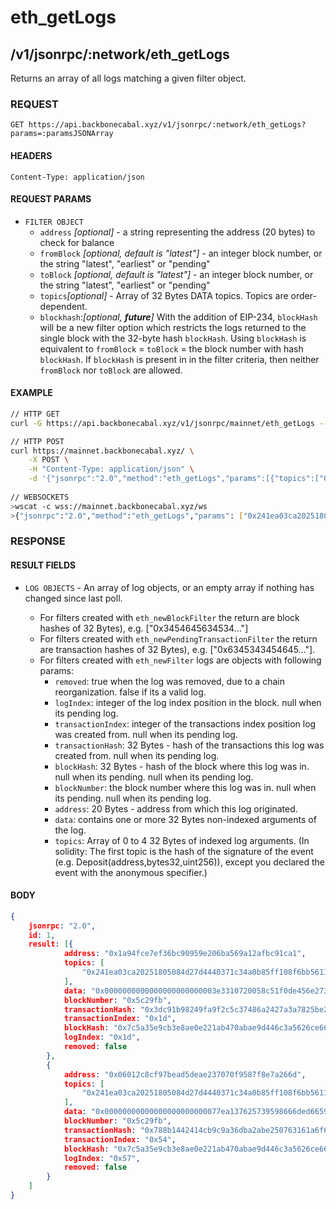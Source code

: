 # eth_getLogs

## /v1/jsonrpc/:network/eth_getLogs

Returns an array of all logs matching a given filter object.

### REQUEST

`GET https://api.backbonecabal.xyz/v1/jsonrpc/:network/eth_getLogs?params=:paramsJSONArray`

#### HEADERS

`Content-Type: application/json`

#### REQUEST PARAMS
- `FILTER OBJECT`
    - `address` _[optional]_ - a string representing the address (20 bytes) to check for balance
    - `fromBlock` _[optional, default is "latest"]_ - an integer block number, or the string "latest", "earliest" or "pending"
    - `toBlock` _[optional, default is "latest"]_ - an integer block number, or the string "latest", "earliest" or "pending"
    - `topics`_[optional]_ - Array of 32 Bytes DATA topics. Topics are order-dependent.
    - `blockhash`:_[optional, **_future_**]_ With the addition of EIP-234, `blockHash` will be a new filter option which restricts the logs returned to the single block with the 32-byte hash `blockHash`. Using `blockHash` is equivalent to `fromBlock` = `toBlock` = the block number with hash `blockHash`. If `blockHash` is present in in the filter criteria, then neither `fromBlock` nor `toBlock` are allowed.

#### EXAMPLE
```bash
// HTTP GET
curl -G https://api.backbonecabal.xyz/v1/jsonrpc/mainnet/eth_getLogs --data-urlencode 'params=[{"topics":["0x241ea03ca20251805084d27d4440371c34a0b85ff108f6bb5611248f73818b80"]}]'

// HTTP POST
curl https://mainnet.backbonecabal.xyz/ \
    -X POST \
    -H "Content-Type: application/json" \
    -d '{"jsonrpc":"2.0","method":"eth_getLogs","params":[{"topics":["0x241ea03ca20251805084d27d4440371c34a0b85ff108f6bb5611248f73818b80"]}],"id":1}'
    
// WEBSOCKETS
>wscat -c wss://mainnet.backbonecabal.xyz/ws 
>{"jsonrpc":"2.0","method":"eth_getLogs","params": ["0x241ea03ca20251805084d27d4440371c34a0b85ff108f6bb5611248f73818b80"],"id":1}
```

### RESPONSE

#### RESULT FIELDS
- `LOG OBJECTS` - An array of log objects, or an empty array if nothing has changed since last poll.

    - For filters created with `eth_newBlockFilter` the return are block hashes of 32 Bytes), e.g. ["0x3454645634534..."]
    - For filters created with `eth_newPendingTransactionFilter` the return are transaction hashes of 32 Bytes), e.g. ["0x6345343454645..."].
    - For filters created with `eth_newFilter` logs are objects with following params:
        - `removed`: true when the log was removed, due to a chain reorganization. false if its a valid log.
        - `logIndex`: integer of the log index position in the block. null when its pending log.
        - `transactionIndex`: integer of the transactions index position log was created from. null when its pending log.
        - `transactionHash`: 32 Bytes - hash of the transactions this log was created from. null when its pending log.
        - `blockHash`: 32 Bytes - hash of the block where this log was in. null when its pending. null when its pending log.
        - `blockNumber`: the block number where this log was in. null when its pending. null when its pending log.
        - `address`: 20 Bytes - address from which this log originated.
        - `data`: contains one or more 32 Bytes non-indexed arguments of the log.
        - `topics`: Array of 0 to 4 32 Bytes of indexed log arguments. (In solidity: The first topic is the hash of the signature of the event (e.g. Deposit(address,bytes32,uint256)), except you declared the event with the anonymous specifier.)

#### BODY

```json
{
    jsonrpc: "2.0",
    id: 1,
    result: [{
            address: "0x1a94fce7ef36bc90959e206ba569a12afbc91ca1",
            topics: [
                "0x241ea03ca20251805084d27d4440371c34a0b85ff108f6bb5611248f73818b80"
            ],
            data: "0x0000000000000000000000003e3310720058c51f0de456e273c626cdd35065700000000000000000000000000000000000000000000000000000000000003185000000000000000000000000000000000000000000000000000000000000318200000000000000000000000000000000000000000000000000000000005c2a23",
            blockNumber: "0x5c29fb",
            transactionHash: "0x3dc91b98249fa9f2c5c37486a2427a3a7825be240c1c84961dfb3063d9c04d50",
            transactionIndex: "0x1d",
            blockHash: "0x7c5a35e9cb3e8ae0e221ab470abae9d446c3a5626ce6689fc777dcffcab52c70",
            logIndex: "0x1d",
            removed: false
        },
        {
            address: "0x06012c8cf97bead5deae237070f9587f8e7a266d",
            topics: [
                "0x241ea03ca20251805084d27d4440371c34a0b85ff108f6bb5611248f73818b80"
            ],
            data: "0x00000000000000000000000077ea137625739598666ded665953d26b3d8e374400000000000000000000000000000000000000000000000000000000000749ff00000000000000000000000000000000000000000000000000000000000a749d00000000000000000000000000000000000000000000000000000000005c2a0f",
            blockNumber: "0x5c29fb",
            transactionHash: "0x788b1442414cb9c9a36dba2abe250763161a6f6395788a2e808f1b34e92beec1",
            transactionIndex: "0x54",
            blockHash: "0x7c5a35e9cb3e8ae0e221ab470abae9d446c3a5626ce6689fc777dcffcab52c70",
            logIndex: "0x57",
            removed: false
        }
    ]
}
```
